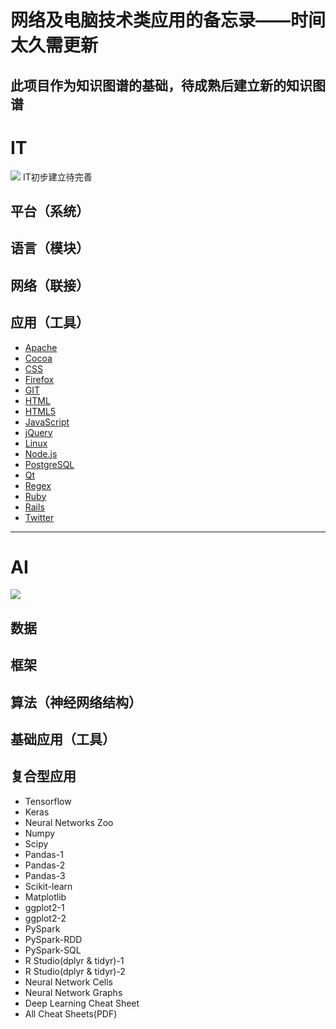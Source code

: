 # 网络及电脑技术类应用的备忘录——时间太久需更新
此项目作为知识图谱的基础，待成熟后建立新的知识图谱
----------
# IT
![](https://i.imgur.com/xwUGth9.jpg)
IT初步建立待完善

## 平台（系统） 
## 语言（模块）
## 网络（联接）
## 应用（工具）

* [Apache](apache/)
* [Cocoa](cocoa/)
* [CSS](css/)
* [Firefox](firefox/)
* [GIT](git/)
* [HTML](html/)
* [HTML5](html5/)
* [JavaScript](javascript/)
* [jQuery](jquery/)
* [Linux](linux/)
* [Node.js](nodejs/)
* [PostgreSQL](postgresql/)
* [Qt](qt/)
* [Regex](regex/)
* [Ruby](ruby/)
* [Rails](rails/)
* [Twitter](twitter/)
----------
# AI
![](https://i.imgur.com/gFzLdjd.jpg)
## 数据 
## 框架 
## 算法（神经网络结构） 
## 基础应用（工具） 
## 复合型应用
- Tensorflow
- Keras
- Neural Networks Zoo
- Numpy
- Scipy
- Pandas-1
- Pandas-2
- Pandas-3
- Scikit-learn
- Matplotlib
- ggplot2-1
- ggplot2-2
- PySpark
- PySpark-RDD
- PySpark-SQL
- R Studio(dplyr & tidyr)-1
- R Studio(dplyr & tidyr)-2
- Neural Network Cells
- Neural Network Graphs
- Deep Learning Cheat Sheet
- All Cheat Sheets(PDF)
